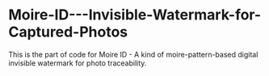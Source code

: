 # Moire-ID---Invisible-Watermark-for-Captured-Photos
This is the part of code for Moire ID - A kind of moire-pattern-based digital invisible watermark for photo traceability.
